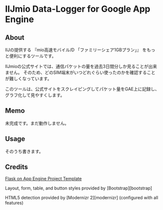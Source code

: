 IIJmio Data-Logger for Google App Engine
====================================

About
-----------
IIJの提供する 『mio高速モバイル/D 「ファミリーシェア1GBプラン」』 をもっと便利にするツールです。

IIJmioの公式サイトでは、通信パケットの量を過去3日間分しか見ることが出来ません。
そのため、どのSIM端末がいつどれぐらい使ったのかを確認することが難しくなっています。

このツールは、公式サイトをスクレイピングしてパケット量をGAE上に記録し、グラフ化して見やすくします。



Memo
-------
未完成です。まだ動作しません。


Usage
-------
そのうち書きます。


Credits
-------
[Flask on App Engine Project Template][flaskgaetemplate]

Layout, form, table, and button styles provided by [Bootstrap][bootstrap]

HTML5 detection provided by [Modernizr 2][modernizr] (configured with all features)

[flaskgaetemplate]: https://github.com/kamalgill/flask-appengine-template